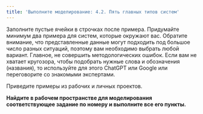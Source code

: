 ```yaml
---
title: 'Выполните моделирование: 4.2. Пять главных типов систем'
---
```


Заполните пустые ячейки в строчках после примера. Придумайте минимум два
примера для систем, которые окружают вас. Обратите внимание, что
представленные данные могут подходить под большое число разных ситуаций,
поэтому вам необходимо выбрать любой вариант. Главное, не совершить
методологических ошибок. Если вам не хватает кругозора, чтобы подобрать
нужные слова и обозначения (названия), то используйте для этого ChatGPT
или Google или переговорите со знакомыми экспертами.

Приведите примеры из рабочих и личных проектов.

**Найдите в рабочем пространстве для моделирования соответствующее
задание по номеру и выполните все его пункты.**
